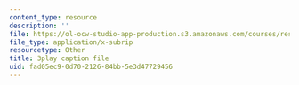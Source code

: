 ```yaml
---
content_type: resource
description: ''
file: https://ol-ocw-studio-app-production.s3.amazonaws.com/courses/res-15-003-shaping-the-future-of-work-15-662x-spring-2016/fad05ec90d70212684bb5e3d47729456_C-n3hyz-sSY.srt
file_type: application/x-subrip
resourcetype: Other
title: 3play caption file
uid: fad05ec9-0d70-2126-84bb-5e3d47729456
---
```

